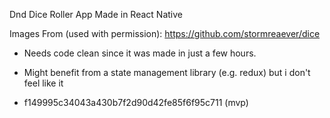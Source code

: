 Dnd Dice Roller App Made in React Native

Images From (used with permission): https://github.com/stormreaever/dice

- Needs code clean since it was made in just a few hours.
- Might benefit from a state management library (e.g. redux) but i don't feel like it

- f149995c34043a430b7f2d90d42fe85f6f95c711 (mvp)
